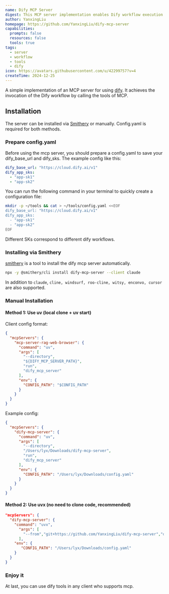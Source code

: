 ```yaml
---
name: Dify MCP Server
digest: This MCP server implementation enables Dify workflow execution by integrating with MCP tools, providing a straightforward way to trigger and manage Dify processes through MCP's functionality.
author: YanxingLiu
homepage: https://github.com/YanxingLiu/dify-mcp-server
capabilities:
  prompts: false
  resources: false
  tools: true
tags:
  - server
  - workflow
  - tools
  - dify
icon: https://avatars.githubusercontent.com/u/42299757?v=4
createTime: 2024-12-25
---
```


A simple implementation of an MCP server for using [dify](https://github.com/langgenius/dify). It achieves the invocation of the Dify workflow by calling the tools of MCP.

## Installation

The server can be installed via [Smithery](https://smithery.ai/server/dify-mcp-server) or manually. Config.yaml is required for both methods.

### Prepare config.yaml

Before using the mcp server, you should prepare a config.yaml to save your dify_base_url and dify_sks. The example config like this:

```yaml
dify_base_url: "https://cloud.dify.ai/v1"
dify_app_sks:
  - "app-sk1"
  - "app-sk2"
```

You can run the following command in your terminal to quickly create a configuration file:

```bash
mkdir -p ~/tools && cat > ~/tools/config.yaml <<EOF
dify_base_url: "https://cloud.dify.ai/v1"
dify_app_sks:
  - "app-sk1"
  - "app-sk2"
EOF
```

Different SKs correspond to different dify workflows.

### Installing via Smithery

[smithery](https://smithery.ai) is a tool to install the dify mcp server automatically.

```bash
npx -y @smithery/cli install dify-mcp-server --client claude
```

In addition to `claude`, `cline, windsurf, roo-cline, witsy, enconvo, cursor` are also supported.

### Manual Installation

#### Method 1: Use uv (local clone + uv start)

Client config format:

```json
{
  "mcpServers": {
    "mcp-server-rag-web-browser": {
      "command": "uv",
      "args": [
        "--directory",
        "${DIFY_MCP_SERVER_PATH}",
        "run",
        "dify_mcp_server"
      ],
      "env": {
        "CONFIG_PATH": "$CONFIG_PATH"
      }
    }
  }
}
```

Example config:

```json
{
  "mcpServers": {
    "dify-mcp-server": {
      "command": "uv",
      "args": [
        "--directory",
        "/Users/lyx/Downloads/dify-mcp-server",
        "run",
        "dify_mcp_server"
      ],
      "env": {
        "CONFIG_PATH": "/Users/lyx/Downloads/config.yaml"
      }
    }
  }
}
```

#### Method 2: Use uvx (no need to clone code, recommended)

```json
"mcpServers": {
  "dify-mcp-server": {
    "command": "uvx",
      "args": [
        "--from","git+https://github.com/YanxingLiu/dify-mcp-server","dify_mcp_server"
      ],
    "env": {
       "CONFIG_PATH": "/Users/lyx/Downloads/config.yaml"
    }
  }
}
```

### Enjoy it

At last, you can use dify tools in any client who supports mcp.
